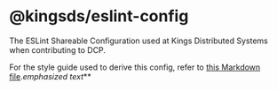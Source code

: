 # @kingsds/eslint-config

The ESLint Shareable Configuration used at Kings Distributed Systems when contributing to DCP.

For the style guide used to derive this config, refer to
[this Markdown file](https://gitlab.com/Distributed-Compute-Protocol/dcp-private-docs/-/blob/develop/style-guides/javascript.md).*emphasized text***
<!--stackedit_data:
eyJoaXN0b3J5IjpbNzU4OTAwNDkyLDE2Mjk2NDQ0MTVdfQ==
-->
